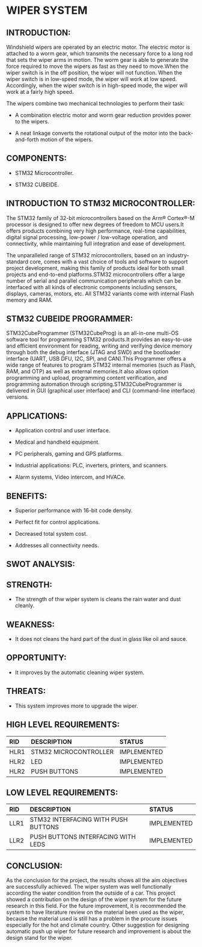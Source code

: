 # **WIPER SYSTEM**

## INTRODUCTION:

Windshield wipers are operated by an electric motor. The electric motor is attached to a worm gear, which transmits the necessary force to a long rod that sets the wiper arms in motion. The worm gear is able to generate the force required to move the wipers as fast as they need to move.When the wiper switch is in the off position, the wiper will not function. When the wiper switch is in low-speed mode, the wiper will work at low speed. Accordingly, when the wiper switch is in high-speed mode, the wiper will work at a fairly high speed.

The wipers combine two mechanical technologies to perform their task:
    
* A combination electric motor and worm gear reduction provides power to the wipers.
    
* A neat linkage converts the rotational output of the motor into the back-and-forth motion of the wipers.
    
    
## COMPONENTS:

* STM32 Microcontroller.

* STM32 CUBEIDE.


## INTRODUCTION TO STM32 MICROCONTROLLER:

The STM32 family of 32-bit microcontrollers based on the Arm® Cortex®-M processor is designed to offer new degrees of freedom to MCU users.It offers products combining very high performance, real-time capabilities, digital signal processing, low-power / low-voltage operation, and connectivity, while maintaining full integration and ease of development.

The unparalleled range of STM32 microcontrollers, based on an industry-standard core, comes with a vast choice of tools and software to support project development, making this family of products ideal for both small projects and end-to-end platforms.STM32 microcontrollers offer a large number of serial and parallel communication peripherals which can be interfaced with all kinds of electronic components including sensors, displays, cameras, motors, etc. All STM32 variants come with internal Flash memory and RAM.


## STM32 CUBEIDE PROGRAMMER:

STM32CubeProgrammer (STM32CubeProg) is an all-in-one multi-OS software tool for programming STM32 products.It provides an easy-to-use and efficient environment for reading, writing and verifying device memory through both the debug interface (JTAG and SWD) and the bootloader interface (UART, USB DFU, I2C, SPI, and CAN).This Programmer offers a wide range of features to program STM32 internal memories (such as Flash, RAM, and OTP) as well as external memories.It also allows option programming and upload, programming content verification, and programming automation through scripting.STM32CubeProgrammer is delivered in GUI (graphical user interface) and CLI (command-line interface) versions.


## APPLICATIONS:

* Application control and user interface.

* Medical and handheld equipment.

* PC peripherals, gaming and GPS platforms.

* Industrial applications: PLC, inverters, printers, and scanners.

* Alarm systems, Video intercom, and HVACe.


## BENEFITS:

* Superior performance with 16-bit code density.

* Perfect fit for control applications.

* Decreased total system cost.

* Addresses all connectivity needs.


## SWOT ANALYSIS:

## STRENGTH:

* The strength of thw wiper system is cleans the rain water and dust cleanly.

## WEAKNESS:

* It does not cleans the hard part of the dust in glass like oil and sauce.

## OPPORTUNITY:

* It improves by the automatic cleaning wiper system.

## THREATS:

* This system improves more to upgrade the wiper.


## HIGH LEVEL REQUIREMENTS:

|RID|DESCRIPTION|STATUS|
|:--|:----------|:-----|
|HLR1|STM32 MICROCONTROLLER|IMPLEMENTED|
|HLR2|LED |IMPLEMENTED|
|HLR2|PUSH BUTTONS|IMPLEMENTED|


## LOW LEVEL REQUIREMENTS:

|RID|DESCRIPTION|STATUS|
|:--|:----------|:-----|
|LLR1|STM32 INTERFACING WITH PUSH BUTTONS|IMPLEMENTED|
|LLR2|PUSH BUTTONS INTERFACING WITH LEDS|IMPLEMENTED|


## CONCLUSION:

As the conclusion for the project, the results shows all the aim objectives are successfully achieved. The wiper system was well functionally according the water condition from the outside of a car. This project showed a contribution on the design of the wiper system for the future research in this field. For the future improvement, it is recommended the system to have literature review on the material been used as the wiper, because the material used is still has a problem in the procure issues especially for the hot and climate country. Other suggestion for designing automatic push up wiper for future research and improvement is about the design stand for the wiper.



